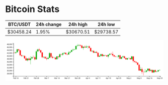 # Bitcoin Stats

BTC/USDT|24h change|24h high|24h low|
|---|---|---|---|
|$30458.24|1.95%|$30670.51|$29738.57|

<img src="./chart.svg">
